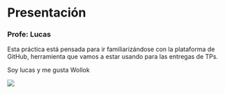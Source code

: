 # Presentación

### Profe: Lucas

Esta práctica está pensada para ir familiarizándose con la plataforma de GitHub, herramienta que vamos a estar usando para las entregas de TPs.

Soy lucas y me gusta Wollok


![](https://0.academia-photos.com/52130982/40242414/33025795/s200_lucas.spigariol.jpg)

